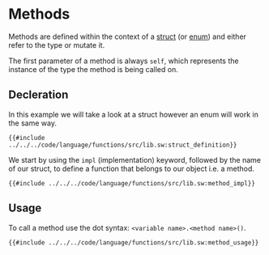 # Methods

Methods are defined within the context of a [struct](../built-ins/structs.md) (or [enum](../built-ins/enums.md)) and either refer to the type or mutate it.

The first parameter of a method is always `self`, which represents the instance of the type the method is being called on.

## Decleration

In this example we will take a look at a struct however an enum will work in the same way.

```sway
{{#include ../../../code/language/functions/src/lib.sw:struct_definition}}
```

We start by using the `impl` (implementation) keyword, followed by the name of our struct, to define a function that belongs to our object i.e. a method.

```sway
{{#include ../../../code/language/functions/src/lib.sw:method_impl}}
```

## Usage

To call a method use the dot syntax: `<variable name>.<method name>()`.

```sway
{{#include ../../../code/language/functions/src/lib.sw:method_usage}}
```
